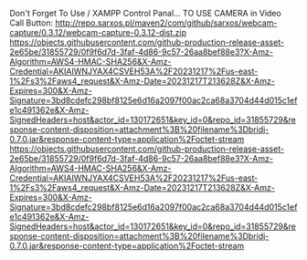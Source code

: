 Don't Forget To Use / XAMPP Control Panal...
TO USE CAMERA in Video Call Button:
http://repo.sarxos.pl/maven2/com/github/sarxos/webcam-capture/0.3.12/webcam-capture-0.3.12-dist.zip
https://objects.githubusercontent.com/github-production-release-asset-2e65be/31855729/0f9f6d7d-3faf-4d86-9c57-26aa8bef88e3?X-Amz-Algorithm=AWS4-HMAC-SHA256&X-Amz-Credential=AKIAIWNJYAX4CSVEH53A%2F20231217%2Fus-east-1%2Fs3%2Faws4_request&X-Amz-Date=20231217T213628Z&X-Amz-Expires=300&X-Amz-Signature=3bd8cdefc298bf8125e6d16a2097f00ac2ca68a3704d44d015c1efe1c491362e&X-Amz-SignedHeaders=host&actor_id=130172651&key_id=0&repo_id=31855729&response-content-disposition=attachment%3B%20filename%3Dbridj-0.7.0.jar&response-content-type=application%2Foctet-stream
https://objects.githubusercontent.com/github-production-release-asset-2e65be/31855729/0f9f6d7d-3faf-4d86-9c57-26aa8bef88e3?X-Amz-Algorithm=AWS4-HMAC-SHA256&X-Amz-Credential=AKIAIWNJYAX4CSVEH53A%2F20231217%2Fus-east-1%2Fs3%2Faws4_request&X-Amz-Date=20231217T213628Z&X-Amz-Expires=300&X-Amz-Signature=3bd8cdefc298bf8125e6d16a2097f00ac2ca68a3704d44d015c1efe1c491362e&X-Amz-SignedHeaders=host&actor_id=130172651&key_id=0&repo_id=31855729&response-content-disposition=attachment%3B%20filename%3Dbridj-0.7.0.jar&response-content-type=application%2Foctet-stream
